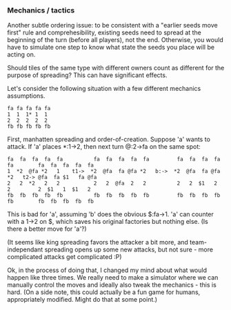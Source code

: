 
### Mechanics / tactics ###
Another subtle ordering issue: to be consistent with a "earlier seeds move first" rule and
comprehesibility, existing seeds need to spread at the beginning of the turn (before all players), not the end. Otherwise,
you would have to simulate one step to know what state the seeds you place will be acting on.

Should tiles of the same type with different owners count as different for the purpose of 
spreading? This can have significant effects.

Let's consider the following situation with a few different mechanics assumptions.

    fa fa fa fa fa
    1  1  1* 1  1
    2  2  2  2  2
    fb fb fb fb fb

First, manhatten spreading and order-of-creation.
Suppose 'a' wants to attack. If 'a' places *:1->2, then next turn @:2->fa on the same spot:

    fa  fa  fa  fa  fa          fa  fa  fa  fa  fa         fa  fa  fa  fa  fa        fa  fa  fa  fa  fa
    1  *2  @fa *2   1    t1->  *2  @fa  fa @fa *2   b:->  *2  @fa  fa @fa *2   t2-> @fa  fa $1   fa @fa
    2   2  *2   2   2           2   2  @fa  2   2          2   2  $1   2   2         2  $1   1  $1   2 
    fb  fb  fb  fb  fb          fb  fb  fb  fb  fb         fb  fb  fb  fb  fb        fb  fb  fb  fb  fb

This is bad for 'a', assuming 'b' does the obvious $:fa->1. 'a' can counter with a 1->2 on $, which saves his original factories but nothing else.
(Is there a better move for 'a'?)

(It seems like king spreading favors the attacker a bit more, and team-independant spreading opens up some new attacks, but not sure - more complicated attacks get complicated :P)

Ok, in the process of doing that, I changed my mind about what would happen like three times.
We really need to make a simulator where we can manually control the moves and ideally also tweak the mechanics - this is hard.
(On a side note, this could actually be a fun game for humans, appropriately modified. Might do that at some point.)

